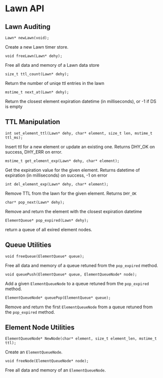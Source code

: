 # Lawn API

## Lawn Auditing
`Lawn* newLawn(void);`

Create a new Lawn timer store.


`void freeLawn(Lawn* dehy);`

Free all data and memory of a Lawn data store 


`size_t ttl_count(Lawn* dehy);`

Return the number of uniqe ttl entries in the lawn


`mstime_t next_at(Lawn* dehy);`

Return the closest element expiration datetime (in milliseconds), or -1 if DS is empty


## TTL Manipulation

`int set_element_ttl(Lawn* dehy, char* element, size_t len, mstime_t ttl_ms);`

Insert ttl for a new element or update an existing one. Returns DHY_OK on success, DHY_ERR on error.

`mstime_t get_element_exp(Lawn* dehy, char* element);`

Get the expiration value for the given element. Returns datetime of expiration (in milliseconds) on success, -1 on error


`int del_element_exp(Lawn* dehy, char* element);`

Remove TTL from the lawn for the given element. Returns `DHY_OK`


`char* pop_next(Lawn* dehy);`

Remove and return the element with the closest expiration datetime


`ElementQueue* pop_expired(Lawn* dehy);`

return a queue of all exired element nodes.


## Queue Utilities

`void freeQueue(ElementQueue* queue);`

Free all data and memory of a queue retuned from the `pop_expired` method.



`void queuePush(ElementQueue* queue, ElementQueueNode* node);`

Add a given `ElementQueueNode` to a queue retuned from the `pop_expired` method.



`ElementQueueNode* queuePop(ElementQueue* queue);`

Remove and return the first `ElementQueueNode` from a queue retuned from the `pop_expired` method.



## Element Node Utilities

`ElementQueueNode* NewNode(char* element, size_t element_len, mstime_t ttl);`

Create an `ElementQueueNode`.

`void freeNode(ElementQueueNode* node);`

Free all data and memory of an `ElementQueueNode`.